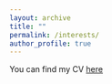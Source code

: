 ```yaml
---
layout: archive
title: ""
permalink: /interests/
author_profile: true
---
```


You can find my CV [here](http://www.mojtabazadeh.ir)
